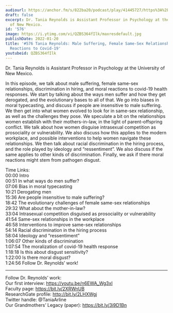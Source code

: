 ```yaml
---
audiourl: https://anchor.fm/s/822ba20/podcast/play/41445727/https%3A%2F%2Fd3ctxlq1ktw2nl.cloudfront.net%2Fstaging%2F2021-9-7%2Fee16087d-e39c-8ef8-89f8-9627b1193772.m4a
draft: false
excerpt: Dr. Tania Reynolds is Assistant Professor in Psychology at the University
  of New Mexico.
id: '576'
image: https://i.ytimg.com/vi/QZBS364fIlk/maxresdefault.jpg
publishDate: 2022-01-20
title: '#576 Tania Reynolds: Male Suffering, Female Same-Sex Relationships, and Moral
  Reactions to Covid-19'
youtubeid: QZBS364fIlk
---
```

<div class="timelinks">

Dr. Tania Reynolds is Assistant Professor in Psychology at the University of New Mexico.

In this episode, we talk about male suffering, female same-sex relationships, discrimination in hiring, and moral reactions to covid-19 health responses. We start by talking about the ways men suffer and how they get derogated, and the evolutionary bases to all of that. We go into biases in moral typecasting, and discuss if people are insensitive to male suffering. We then get into what women evolved to look for in same-sex relationship, as well as the challenges they pose. We speculate a bit on the relationships women establish with their mothers-in-law, in the light of parent-offspring conflict. We talk about how women disguise intrasexual competition as prosociality or vulnerability. We also discuss how this applies to the modern workplace, and possible interventions to help women navigate these relationships. We then talk about racial discrimination in the hiring process, and the role played by ideology and “ressentiment”. We also discuss if the same applies to other kinds of discrimination. Finally, we ask if there moral reactions might stem from pathogen disgust.

Time Links:  
<time>00:00</time> Intro  
<time>00:51</time> In what ways do men suffer?  
<time>07:06</time> Bias in moral typecasting  
<time>10:21</time> Derogating men  
<time>15:36</time> Are people insensitive to male suffering?  
<time>18:42</time> The evolutionary challenges of female same-sex relationships  
<time>29:32</time> What about the mother-in-law?  
<time>33:04</time> Intrasexual competition disguised as prosociality or vulnerability  
<time>41:54</time> Same-sex relationships in the workplace  
<time>46:58</time> Interventions to improve same-sex relationships  
<time>54:14</time> Racial discrimination in the hiring process  
<time>58:04</time> Ideology and “ressentiment”  
<time>1:06:07</time> Other kinds of discrimination  
<time>1:07:54</time> The moralization of covid-19 health response  
<time>1:18:18</time> Is this about disgust sensitivity?  
<time>1:22:00</time> Is there moral disgust?  
<time>1:24:56</time> Follow Dr. Reynolds’ work!

---

Follow Dr. Reynolds’ work:  
Our first interview: https://youtu.be/n6EWA_Wg3xI  
Faculty page: https://bit.ly/2XRWnUB  
ResearchGate profile: http://bit.ly/2LHXWgj  
Twitter handle: @TaniaArline  
Our Grandmothers’ Legacy (paper): https://bit.ly/3i9D1Bn
</div>

